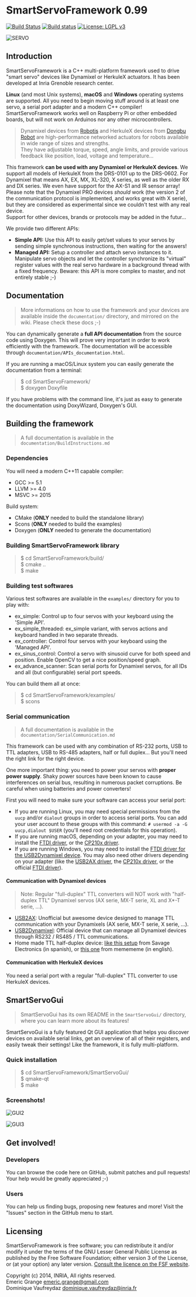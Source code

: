 SmartServoFramework 0.99
========================

[![Build Status](https://travis-ci.org/emericg/SmartServoFramework.svg?branch=master)](https://travis-ci.org/emericg/SmartServoFramework)
[![Build status](https://ci.appveyor.com/api/projects/status/doqnmp6jrlqjyt22?svg=true)](https://ci.appveyor.com/project/emericg/smartservoframework)
[![License: LGPL v3](https://img.shields.io/badge/license-LGPL%20v3-green.svg)](http://www.gnu.org/licenses/lgpl-3.0)

![SERVO](https://raw.githubusercontent.com/emericg/SmartServoFramework/master/SmartServoGui/resources/img/dynamixel_ax12_diagram.png)

## Introduction

SmartServoFramework is a C++ multi-platform framework used to drive "smart servo" devices like Dynamixel or HerkuleX actuators. It has been developed at Inria Grenoble research center.

**Linux** (and most Unix systems), **macOS** and **Windows** operating systems are supported. All you need to begin moving stuff around is at least one servo, a serial port adapter and a modern C++ compiler! SmartServoFramework works well on Raspberry Pi or other embedded boards, but will not work on Arduinos nor any other microcontrollers.

> Dynamixel devices from [Robotis](http://www.robotis.com/) and HerkuleX devices from [Dongbu Robot](http://www.dongburobot.com/) are high-performance networked actuators for robots available in wide range of sizes and strengths.  
> They have adjustable torque, speed, angle limits, and provide various feedback like position, load, voltage and temperature...

This framework **can be used with any Dynamixel or HerkuleX devices**. We support all models of HerkuleX from the DRS-0101 up to the DRS-0602. For Dynamixel that means AX, EX, MX, XL-320, X series, as well as the older RX and DX series. We even have support for the AX-S1 and IR sensor array! Please note that the Dynamixel PRO devices *should* work (the version 2 of the communication protocol is implemented, and works great with X serie), but they are considered as experimental since we couldn't test with any real device.  
Support for other devices, brands or protocols may be added in the futur...

We provide two different APIs:
* **Simple API:** Use this API to easily get/set values to your servos by sending simple synchronous instructions, then waiting for the answers!  
* **Managed API:** Setup a controller and attach servo instances to it. Manipulate servo objects and let the controller synchronize its "virtual" register values with the real servo hardware in a background thread with a fixed frequency.  Beware: this API is more complex to master, and not entirely stable ;-)  

## Documentation

> More informations on how to use the framework and your devices are available inside the `documentation/` directory, and mirrored on the wiki. Please check these docs ;-)

You can dynamically generate a **full API documentation** from the source code using Doxygen. This will prove very important in order to work efficiently with the framework. The documentation will be accessible through `documentation/APIs_documentation.html`.

If you are running a macOS/Linux system you can easily generate the documentation from a terminal:
> $ cd SmartServoFramework/  
> $ doxygen Doxyfile  

If you have problems with the command line, it's just as easy to generate the documentation using DoxyWizard, Doxygen's GUI.

## Building the framework

> A full documentation is available in the `documentation/BuildInstructions.md`

### Dependencies

You will need a modern C++11 capable compiler:
* GCC >= 5.1  
* LLVM >= 4.0  
* MSVC >= 2015  

Build system:
* CMake (**ONLY** needed to build the standalone library)  
* Scons (**ONLY** needed to build the examples)  
* Doxygen (**ONLY** needed to generate the documentation)  

### Building SmartServoFramework library

> $ cd SmartServoFramework/build/  
> $ cmake ..  
> $ make  

### Building test softwares

Various test softwares are available in the `examples/` directory for you to play with:

* ex_simple: Control up to four servos with your keyboard using the 'Simple API'.  
* ex_simple_threaded: ex_simple variant, with servos actions and keyboard handled in two separate threads.  
* ex_controller: Control four servos with your keyboard using the 'Managed API'.  
* ex_sinus_control: Control a servo with sinusoid curve for both speed and position. Enable OpenCV to get a nice position/speed graph.  
* ex_advance_scanner: Scan serial ports for Dynamixel servos, for all IDs and all (but configurable) serial port speeds.  

You can build them all at once:
> $ cd SmartServoFramework/examples/  
> $ scons  

### Serial communication

> A full documentation is available in the `documentation/SerialCommunication.md`

This framework can be used with any combination of RS-232 ports, USB to TTL adapters, USB to RS-485 adapters, half or full duplex... But you'll need the right link for the right device.

One more important thing: you need to power your servos with **proper power supply**. Shaky power sources have been known to cause interferences on serial bus, resulting in numerous packet corruptions. Be careful when using batteries and power converters!

First you will need to make sure your software can access your serial port:
* If you are running Linux, you may need special permissions from the `uucp` and/or `dialout` groups in order to access serial ports. You can add your user account to these groups with this command: `# usermod -a -G uucp,dialout $USER` (you'll need root credentials for this operation).
* If you are running macOS, depending on your adapter, you may need to install the [FTDI driver](http://www.robotis.com/xe/download_en/646927), or the [CP210x driver](http://www.silabs.com/products/mcu/pages/usbtouartbridgevcpdrivers.aspx).
* If you are running Windows, you may need to install the [FTDI driver for the USB2Dynamixel device](http://www.robotis.com/xe/download_en/646927). You may also need other drivers depending on your adapter (like the [USB2AX driver](https://raw.githubusercontent.com/Xevel/usb2ax/master/firmware/lufa_usb2ax/USB2AX.inf), the [CP210x driver](http://www.silabs.com/products/mcu/pages/usbtouartbridgevcpdrivers.aspx), or the official [FTDI driver](http://www.ftdichip.com/Drivers/D2XX.htm)).

#### Communication with Dynamixel devices

> Note: Regular "full-duplex" TTL converters will NOT work with "half-duplex TTL" Dynamixel servos (AX serie, MX-T serie, XL and X*-T serie, ...).

* [USB2AX](http://www.xevelabs.com/doku.php?id=product:usb2ax:usb2ax): Unofficial but awesome device designed to manage TTL communication with your Dynamixels (AX serie, MX-T serie, X serie, ...).  
* [USB2Dynamixel](http://support.robotis.com/en/product/auxdevice/interface/usb2dxl_manual.htm): Official device that can manage all Dynamixel devices through RS232 / RS485 / TTL communications.  
* Home made TTL half-duplex device: [like this setup](http://savageelectronics.blogspot.fr/2011/01/arduino-y-dynamixel-ax-12.html) from Savage Electronics (in spanish), or [this one](http://www.memememememememe.me/the-dynamixel/) from memememe (in english).  

#### Communication with HerkuleX devices

You need a serial port with a regular "full-duplex" TTL converter to use HerkuleX devices.

## SmartServoGui

> SmartServoGui has its own README in the `SmartServoGui/` directory, where you can learn more about its features!

SmartServoGui is a fully featured Qt GUI application that helps you discover devices on available serial links, get an overview of all of their registers, and easily tweak their settings! Like the framework, it is fully multi-platform.

### Quick installation

> $ cd SmartServoFramework/SmartServoGui/  
> $ qmake-qt  
> $ make  

### Screenshots!

![GUI2](http://i.imgur.com/x3sXE31.png)

![GUI3](http://i.imgur.com/bE2qYIk.png)

## Get involved!

### Developers

You can browse the code here on GitHub, submit patches and pull requests! Your help would be greatly appreciated ;-)

### Users

You can help us finding bugs, proposing new features and more! Visit the "Issues" section in the GitHub menu to start.

## Licensing

SmartServoFramework is free software; you can redistribute it and/or modify it under the terms of the GNU Lesser General Public License as published by the Free Software Foundation; either version 3 of the License, or (at your option) any later version.
[Consult the licence on the FSF website](http://www.gnu.org/licenses/lgpl-3.0.txt).

Copyright (c) 2014, INRIA, All rights reserved.  
Emeric Grange <emeric.grange@gmail.com>  
Dominique Vaufreydaz <dominique.vaufreydaz@inria.fr>  

